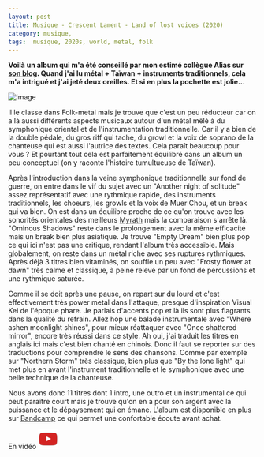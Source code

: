 ```yaml
---
layout: post
title: Musique - Crescent Lament - Land of lost voices (2020)
category: musique, 
tags:  musique, 2020s, world, metal, folk
---
```


**Voilà un album qui m'a été conseillé par mon estimé collègue Alias sur [son blog](https://alias.erdorin.org/crescent-lament-噤夢-land-of-lost-voices/). Quand j'ai lu métal + Taïwan + instruments traditionnels, cela m'a intrigué et j'ai jeté deux oreilles. Et si en plus la pochette est jolie...**

![image](https://filedn.eu/llqi9IBxlYouGRXYG2xlROb/img/2021/crescentlament.jpg)

Il le classe dans Folk-metal mais je trouve que c'est un peu réducteur car on a là aussi différents aspects musicaux autour d'un métal mêlé à du symphonique oriental et de l'instrumentation traditionnelle. Car il y a bien de la double pédale, du gros riff qui tache, du growl et la voix de soprano de la chanteuse qui est aussi l'autrice des textes. Cela paraît beaucoup pour vous ? Et pourtant tout cela est parfaitement équilibré dans un album un peu conceptuel (on y raconte l'histoire tumultueuse de Taïwan).

Après l'introduction dans la veine symphonique traditionnelle sur fond de guerre, on entre dans le vif du sujet avec un "Another night of solitude" assez représentatif avec une rythmique rapide, des instruments traditionnels, les choeurs, les growls et la voix de Muer Chou, et un break qui va bien. On est dans un équilibre proche de ce qu'on trouve avec les sonorités orientales des meilleurs [Myrath](https://www.cheziceman.fr/2016/myrath-legacy/) mais la comparaison s'arrête là.  "Ominous Shadows" reste dans le prolongement avec la même efficacité mais un break bien plus asiatique. Je trouve "Empty Dream" bien plus pop ce qui ici n'est pas une critique, rendant l'album très accessible. Mais globalement, on reste dans un métal riche avec ses ruptures rythmiques. Après déjà 3 titres bien vitaminés, on souffle un peu avec "Frosty flower at dawn" très calme et classique, à peine relevé par un fond de percussions et une rythmique saturée.

Comme il se doit après une pause, on repart sur du lourd et c'est effectivement très power metal dans l'attaque, presque d'inspiration Visual Kei de l'époque phare. Je parlais d'accents pop et là ils sont plus flagrants dans la qualité du refrain. Allez hop une balade instrumentale avec "Where ashen moonlight shines", pour mieux réattaquer avec "Once shattered mirror", encore très réussi dans ce style. Ah oui, j'ai traduit les titres en anglais ici mais c'est bien chanté en chinois. Donc il faut se reporter sur des traductions pour comprendre le sens des chansons. Comme par exemple sur "Northern Storm" très classique, bien plus que "By the lone light" qui met plus en avant l'instrument traditionnelle et le symphonique avec une belle technique de la chanteuse. 

Nous avons donc 11 titres dont 1 intro, une outro et un instrumental ce qui peut paraître court mais je trouve qu'on en a pour son argent avec la puissance et le dépaysement qui en émane. L'album est disponible en plus sur [Bandcamp](https://crescentlament.bandcamp.com/album/land-of-lost-voices) ce qui permet une confortable écoute avant achat.

En vidéo [![video](/images/youtube.png)](https://www.youtube.com/watch?v=TNqA6eHiLVc)